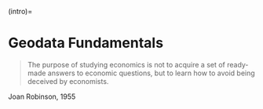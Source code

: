 (intro)=
# Geodata Fundamentals

> The purpose of studying economics is not to acquire a set of ready-made answers to economic questions, but to learn how to avoid being deceived by economists.

Joan Robinson, 1955
